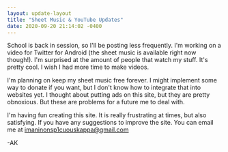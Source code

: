```yaml
---
layout: update-layout
title: "Sheet Music & YouTube Updates"
date: 2020-09-20 21:14:02 -0400
---
```


School is back in session, so I'll be posting less frequently. I'm working on a video for Twitter for Android (the sheet music is available right now though!). I'm surprised at the amount of people that watch my stuff. It's pretty cool. I wish I had more time to make videos.

I'm planning on keep my sheet music free forever. I might implement some way to donate if you want, but I don't know how to integrate that into websites yet. I thought about putting ads on this site, but they are pretty obnoxious. But these are problems for a future me to deal with.

I'm having fun creating this site. It is really frustrating at times, but also satisfying. If you have any suggestions to improve the site. You can email me at imaninonsp1cuouskappa@gmail.com

-AK